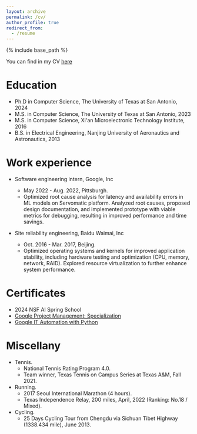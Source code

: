 ```yaml
---
layout: archive
permalink: /cv/
author_profile: true
redirect_from:
  - /resume
---
```


{% include base_path %}

You can find in my CV [here](https://pengkang12.github.io/files/CVPK.pdf)

Education
======
* Ph.D in Computer Science, The University of Texas at San Antonio, 2024
* M.S. in Computer Science, The University of Texas at San Antonio, 2023
* M.S. in Computer Science, Xi'an Microelectronic Technology Institute, 2016
* B.S. in Electrical Engineering, Nanjing University of Aeronautics and Astronautics, 2013

Work experience
======
* Software engineering intern, Google, Inc
  * May 2022 - Aug. 2022, Pittsburgh.
  * Optimized root cause analysis for latency and availability errors in ML models on Servomatic platform. Analyzed root causes, proposed design documentation, and implemented prototype with viable metrics for debugging, resulting in improved performance and time savings.

* Site reliability engineering, Baidu Waimai, Inc 
  * Oct. 2016 - Mar. 2017, Beijing.
  * Optimized operating systems and kernels for improved application stability, including hardware testing and optimization (CPU, memory, network, RAID). Explored resource virtualization to further enhance system performance.

Certificates
======
* 2024 NSF AI Spring School
* [Google Project Management: Specialization](https://www.coursera.org/account/accomplishments/specialization/certificate/YXUT36HK2MTF)
* [Google IT Automation with Python](https://www.coursera.org/account/accomplishments/specialization/certificate/HHQHX5X5RVGM)

Miscellany
======
* Tennis. 
	* National Tennis Rating Program 4.0. 
	* Team winner, Texas Tennis on Campus Series at Texas A&M, Fall 2021.
* Running. 
	* 2017 Seoul International Marathon (4 hours).
	* Texas Independence Relay, 200 miles, April, 2022 (Ranking: No.18 / Mixed).
* Cycling. 
	* 25 Days Cycling Tour from Chengdu via Sichuan Tibet Highway (1338.434 mile), June 2013. 
